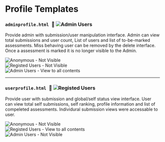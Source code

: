 # Profile Templates

### `adminprofile.html `:small_blue_diamond: ![Admin Users](https://img.shields.io/badge/-Admin-blue.svg) 
Provide admin with submission/user manipulation interface. Admin can view total submissions and user count,
List of users and list of to-be-marked assessments. Miss behaving user can be removed by the delete interface.
Once a assessment is marked it is no longer visible to the Admin. 

![Anonymous](https://img.shields.io/badge/-Anonymous-black.svg) - Not Visible  
![Registed Users](https://img.shields.io/badge/-User-yellow.svg) - Not Visible   
![Admin Users](https://img.shields.io/badge/-Admin-blue.svg) -  View to all contents    

---

### `userprofile.html `:small_blue_diamond: ![Registed Users](https://img.shields.io/badge/-User-yellow.svg)
Provide user with submission and global/self status view interface. User can view total self submissions, self ranking,
profile information and list of compeleted assessments. Individural submission views were accessable to user. 

![Anonymous](https://img.shields.io/badge/-Anonymous-black.svg) - Not Visible  
![Registed Users](https://img.shields.io/badge/-User-yellow.svg) - View to all contents     
![Admin Users](https://img.shields.io/badge/-Admin-blue.svg) - Not Visible
